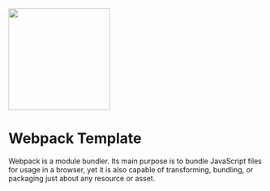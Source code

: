 <div text-align="center">
  <img width="200" height="200" src="https://webpack.js.org/assets/icon-square-big.svg">
  <h1>Webpack Template</h1>
  <p>
    Webpack is a module bundler. Its main purpose is to bundle JavaScript files for usage in a browser, yet it is also capable of transforming, bundling, or packaging just about any resource or asset.
  </p>
</div>
